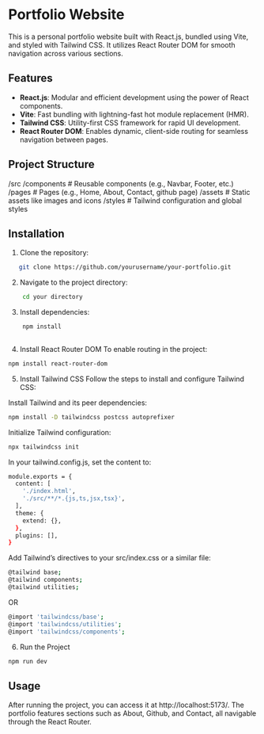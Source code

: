 # Portfolio Website

This is a personal portfolio website built with React.js, bundled using Vite, and styled with Tailwind CSS. It utilizes React Router DOM for smooth navigation across various sections.

## Features

- **React.js**: Modular and efficient development using the power of React components.
- **Vite**: Fast bundling with lightning-fast hot module replacement (HMR).
- **Tailwind CSS**: Utility-first CSS framework for rapid UI development.
- **React Router DOM**: Enables dynamic, client-side routing for seamless navigation between pages.

## Project Structure

/src /components # Reusable components (e.g., Navbar, Footer, etc.) /pages # Pages (e.g., Home, About, Contact, github page) /assets # Static assets like images and icons /styles # Tailwind configuration and global styles


## Installation

1. Clone the repository:
 ```bash
    git clone https://github.com/yourusername/your-portfolio.git

```
2. Navigate to the project directory:
```bash
    cd your directory

```
3. Install dependencies:
```bash
    npm install
    
```
4. Install React Router DOM
To enable routing in the project:
```bash
npm install react-router-dom
```
5. Install Tailwind CSS
Follow the steps to install and configure Tailwind CSS:

Install Tailwind and its peer dependencies:
```bash
npm install -D tailwindcss postcss autoprefixer
```
Initialize Tailwind configuration:
```bash
npx tailwindcss init
```
In your tailwind.config.js, set the content to:
```bash
module.exports = {
  content: [
    './index.html',
    './src/**/*.{js,ts,jsx,tsx}',
  ],
  theme: {
    extend: {},
  },
  plugins: [],
}

```
Add Tailwind’s directives to your src/index.css or a similar file:
```bash
@tailwind base;
@tailwind components;
@tailwind utilities;
 ```
 OR
 ```bash
 @import 'tailwindcss/base';
@import 'tailwindcss/utilities';
@import 'tailwindcss/components';
```
6. Run the Project
```bash
npm run dev
```


## Usage
After running the project, you can access it at http://localhost:5173/. The portfolio features sections such as About, Github, and Contact, all navigable through the React Router.
